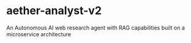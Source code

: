 # aether-analyst-v2
An Autonomous AI web research agent with RAG capabilities built on a microservice architecture
